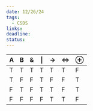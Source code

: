 ```yaml
---
date: 12/26/24
tags:
  - CSDS
links: 
deadline: 
status:
---
```


| A   | B   | &   | \|  | $\rightarrow$ | $\iff$ | $\oplus$ |
| --- | --- | --- | --- | ------------- | ------ | -------- |
| T   | T   | T   | T   | T             | T      | F        |
| T   | F   | F   | T   | F             | F      | T        |
| F   | T   | F   | T   | T             | F      | T        |
| F   | F   | F   | F   | T             | T      | F        |
